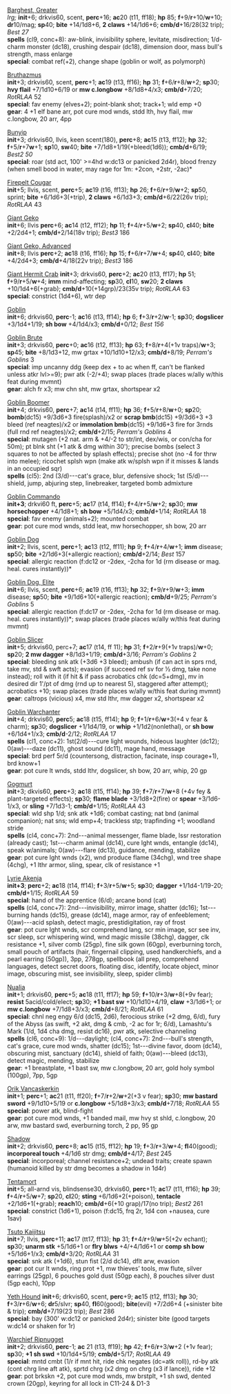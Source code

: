 <u>Barghest, Greater</u>  
*lrg;* **init**+6; drkvis60, scent, **perc**+16; **ac**20 (t11, ff18); **hp** 85; **f**+9/**r**+10/**w**+10; **dr**10/mag; **sp**40; **bite** +14/1d8+6, **2 claws** +14/1d6+6; **cmb/d**+16/28(32 trip); *Best 27*  
**spells** (cl9, conc+8): aw-blink, invisibility sphere, levitate, misdirection; 1/d-charm monster (dc18), crushing despair (dc18), dimension door, mass bull's strength, mass enlarge  
**special**: combat ref(+2), change shape (goblin or wolf, as polymorph)

<u>Bruthazmus</u>  
**init**+3; drkvis60, scent, **perc**+1; **ac**19 (t13, ff16); **hp** 31; **f**+6/**r**+8/**w**+2; **sp**30; **hvy flail** +7/1d10+6/19 or **mw c.longbow** +8/1d8+4/x3; **cmb/d**+7/20; *RotRLAA* 52  
**special**: fav enemy (elves+2); point-blank shot; track+1; wld emp +0  
**gear**: 4 +1 elf bane arr, pot cure mod wnds, stdd lth, hvy flail, mw c.longbow, 20 arr, 4pp

<u>Bunyip</u>  
**init**+3; drkvis60, llvis, keen scent(180), **perc**+8; **ac**15 (t13, ff12); **hp** 32; **f**+5/**r**+7**w**+1; **sp**10, **sw**40; **bite** +7/1d8+1/19(+bleed(1d6)); **cmb/d**+6/19; *Best2 50*  
**special**: roar (std act, 100' >=4hd w:dc13 or panicked 2d4r), blood frenzy (when smell bood in water, may rage for 1m: +2con, +2str, -2ac)*

<u>Firepelt Cougar</u>  
**init**+5; llvis, scent, **perc**+5; **ac**19 (t16, ff13); **hp** 26; **f**+6/**r**+9/**w**+2; **sp**50, sprint; **bite** +6/1d6+3(+trip), **2 claws** +6/1d3+3; **cmb/d**+6/22(26v trip); *RotRLAA* 43

<u>Giant Geko</u>  
**init**+6; llvis **perc**+6; **ac**14 (t12, ff12); **hp** 11; **f**+4/**r**+5/**w**+2; **sp**40, **cl**40; **bite** +2/2d4+1; **cmb/d**+2/14(18v trip); *Best3* 186  

<u>Giant Geko, Advanced</u>  
**init**+8; llvis **perc**+2; **ac**18 (t16, ff16); **hp** 15; **f**+6/**r**+7/**w**+4; **sp**40, **cl**40; **bite** +4/2d4+3; **cmb/d**+4/18(22v trip); *Best3* 186  

<u>Giant Hermit Crab</u>
**init**+3; drkvis60, **perc**+2; **ac**20 (t13, ff17); **hp** 51; **f**+9/**r**+5/**w**+4; **imm** mind-affecting; **sp**30, **cl**10, **sw**20; **2 claws** +10/1d4+6(+grab); **cmb/d**+10(+14grp)/23(35v trip); *RotRLAA* 63  
**special**: constrict (1d4+6), wtr dep

<u>Goblin</u>  
**init**+6; drkvis60, **perc**-1; **ac**16 (t13, ff14); **hp** 6; **f**+3/**r**+2/**w**-1; **sp**30; **dogslicer** +3/1d4+1/19; **sh bow** +4/1d4/x3; **cmb/d**+0/12; *Best 156*

<u>Goblin Brute</u>  
**init**+3; drkvis60, **perc**+0; **ac**16 (t12, ff13); **hp** 63; **f**+8/**r**+4(+1v traps)/**w**+3; **sp**45; **bite** +8/1d3+12, mw grtax +10/1d10+12/x3; **cmb/d**+8/19; *Perram's Goblins* 3  
**special**: imp uncanny ddg (keep dex + to ac when ff, can't be flanked unless atkr lvl>=9); pwr atk (-2/+4); swap places (trade places w/ally w/this feat during mvmnt)  
**gear**: alch fr x3; mw chn sht, mw grtax, shortspear x2  

<u>Goblin Boomer</u>  
**init**+4; drkvis60, **perc**+7; **ac**14 (t14, ff11); **hp** 36; **f**+5/**r**+8/**w**+0; **sp**20; **bomb**(dc15) +9/3d6+3 fire(splash)/x2 or **scrap bmb**(dc15) +9/3d6+3 +3 bleed (ref neagtes)/x2 or **immolation bmb**(dc15) +9/1d6+3 fire for 3rnds (full rnd ref neagtes)/x2; **cmb/d**+2/15; *Perram's Goblins* 4  
**special**: mutagen (+2 nat. arm & +4/-2 to str/int, dex/wis, or con/cha for 50m); pt blnk sht (+1 atk & dmg within 30'); precise bombs (select 3 squares to not be affected by splash effects); precise shot (no -4 for thrw into melee); ricochet splsh wpn (make atk w/splsh wpn if it misses & lands in an occupied sqr)  
**spells** (cl5): 2nd (3/d)---cat's grace, blur, defensive shock; 1st (5/d)---shield, jump, abjuring step, linebreaker, targeted bomb admixture  

<u>Goblin Commando</u>  
**init+3**; drkvi60 ft, **perc**+5; **ac**17 (t14, ff14); **f**+4/**r**+5/**w**+2; **sp**30; **mw horsechopper** +4/1d8+1; **sh bow**  +5/1d4/x3; **cmb/d**+1/14; *RotRLAA* 18  
**special**: fav enemy (animals+2); mounted combat  
**gear**: pot cure mod wnds, stdd leat, mw horsechopper, sh bow, 20 arr  

<u>Goblin Dog</u>  
**init**+2; llvis, scent, **perc**+1; **ac**13 (t12, ff11); **hp** 9; **f**+4/**r**+4/**w**+1; **imm** disease; **sp**50; **bite** +2/1d6+3(+allergic reaction); **cmb/d**+2/14; *Best* 157  
**special**: allergic reaction (f:dc12 or -2dex, -2cha for 1d (rm disease or mag. heal. cures instantly))*

<u>Goblin Dog, Elite</u>  
**init**+6; llvis, scent, **perc**+6; **ac**19 (t16, ff13); **hp** 32; **f**+9/**r**+9/**w**+3; **imm** disease; **sp**50; **bite** +9/1d6+10(+allergic reaction); **cmb/d**+9/25; *Perram's Goblins* 5  
**special**: allergic reaction (f:dc17 or -2dex, -2cha for 1d (rm disease or mag. heal. cures instantly))*; swap places (trade places w/ally w/this feat during mvmnt)

<u>Goblin Slicer</u>  
**init**+5; drkvis60, perc+7; **ac**17 (t14, ff 11); **hp** 31; **f**+2/**r**+9(+1v traps)/**w**+0; **sp**20; **2 mw dagger** +8/1d3+1/19; **cmb/d**+3/16; *Perram's Goblins* 2  
**special**: bleeding snk atk (+3d6 +3 bleed); ambush (if can act in sprs rnd, take mv, std & swft acts); evasion (if succeed ref sv for ½ dmg, take none instead); roll with it (if hit & if pass acrobatics chk (dc=5+dmg), mv in desired dir 1'/pt of dmg (rnd up to nearest 5), staggered after attempt); acrobatics +10; swap places (trade places w/ally w/this feat during mvmnt)  
**gear**: caltrops (vicious) x4, mw std lthr, mw dagger x2, shortspear x2  

<u>Goblin Warchanter</u>  
**init**+4; drkvis60, **perc**5; **ac**18 (t15, ff14); **hp** 9; **f**+1/**r**+6/**w**+3(+4 v fear & charm); **sp**30; **dogslicer** +1/1d4/19, or **whip** +1/1d2(nonlethal), or **sh bow** +6/1d4+1/x3; **cmb/d**-2/12; *RotRLAA* 17  
**spells** (cl1, conc+2): 1st(2/d)---cure light wounds, hideous laughter (dc12); 0(aw)---daze (dc11), ghost sound (dc11), mage hand, message  
**special**: brd perf 5r/d (countersong, distraction, facinate, insp courage+1), brd know+1  
**gear**: pot cure lt wnds, stdd lthr, dogslicer, sh bow, 20 arr, whip, 20 gp

<u>Gogmurt</u>  
**init**+3; dkvis60, **perc**+3; **ac**18 (t15, ff14); **hp** 39; **f**+7/**r**+7/**w**+8 (+4v fey & plant-targeted effects); **sp**30; **flame blade** +3/1d8+2(fire) or **spear** +3/1d6-1/x3, or **sling** +7/1d3-1; **cmb/d**+1/15; *RotRLAA* 43  
**special**: wld shp 1/d; snk atk +1d6; combat casting; nat bnd (animal companion); nat sns; wld emp+4; trackless stp; trapfinding +1; woodland stride  
**spells** (cl4, conc+7): 2nd---animal messenger, flame blade, lssr restoration (already cast); 1st---charm animal (dc14), cure lght wnds, entangle (dc14), speak w/animals; 0(aw)---flare (dc13), guidance, mending, stabilize  
**gear**: pot cure lght wnds (x2), wnd produce flame (34chg), wnd tree shape (4chg), +1 lthr armor, sling, spear, clk of resistance +1

<u>Lyrie Akenja</u>  
**init+3**; **perc**+2; **ac**18 (t14, ff14); **f**+3/**r**+5/**w**+5; **sp**30; **dagger** +1/1d4-1/19-20; **cmb/d**+1/15; *RotRLAA* 59  
**special**: hand of the apprentice (6/d); arcane bond (cat)  
**spells** (cl4, conc+7): 2nd---invisibility, mirror image, shatter (dc16); 1st---burning hands (dc15), grease (dc14), mage armor, ray
of enfeeblement; 0(aw)---acid splash, detect magic, prestidigitation, ray of frost  
**gear**: pot cure lght wnds, scr comprehend lang, scr min image, scr see inv, scr sleep, scr whispering wind, wnd magic missile (38chg), dagger, clk resistance +1, silver comb (25gp), fine silk gown (60gp), everburning torch, small pouch of artifacts (hair, fingernail clipping, used handkerchiefs, and a pearl earring (50gp)), 3pp, 278gp, spellbook (all prep, comprehend languages, detect secret doors, floating disc, identify, locate object, minor image, obscuring mist, see invisibility, sleep, spider climb)

<u>Nualia</u>  
**init**+1; drkvis60, **perc**+5; **ac**18 (t11, ff17); **hp** 59; **f**+10/**r**+3/**w**+8(+9v fear); **resist** 5acid/cold/elect; **sp**30; **+1 bast sw** +10/1d10+4/19, **claw** +3/1d6+1; or **mw c.longbow** +7/1d8+3/x3; **cmb/d**+8/21; *RotRLAA* 61  
**special**: chnl neg engy 6/d (dc15, 2d6), ferocious strike (+2 dmg, 6/d), fury of the Abyss (as swift, +2 akt, dmg & cmb, -2 ac for 1r; 6/d), Lamashtu's Mark (1/d, 1d4 cha dmg, resist dc16), pwr atk, selective channeling  
**spells** (cl6, conc+9): 1/d---daylight; (cl4, conc+7): 2nd---bull's strength, cat's grace, cure mod wnds, shatter (dc15); 1st---divine favor, doom (dc14), obscuring mist, sanctuary (dc14), shield of faith; 0(aw)---bleed (dc13), detect magic, mending, stabilize  
**gear**: +1 breastplate, +1 bast sw, mw c.longbow, 20 arr, gold holy symbol (100gp), 7pp, 5gp

<u>Orik Vancaskerkin</u>  
**init**+1; **perc**+1; **ac**21 (t11, ff20); **f**+7/**r**+2/**w**+2(+3 v fear); **sp**30; **mw bastard sword** +9/1d10+5/19 or **c.longbow** +5/1d8+3/x3; **cmb/d**+7/18; *RotRLAA* 55  
**special**: power atk, blind-fight  
**gear**: pot cure mod wnds, +1 banded mail, mw hvy st shld, c.longbow, 20 arw, mw bastard swd, everburning torch, 2 pp, 95 gp

<u>Shadow</u>  
**init**+2; drkvis60, **perc**+8; **ac**15 (t15, ff12); **hp** 19; **f**+3/**r**+3/**w**+4; **fl**40(good); **incorporeal touch** +4/1d6 str dmg; **cmb/d**+4/17; *Best* 245  
**special**: incorporeal; channel resistance+2; undead traits; create spawn (humanoid killed by str dmg becomes a shadow in 1d4r)

<u>Tentamort</u>  
**init**+5; all-arnd vis, blindsense30, drkvis60, **perc**+11; **ac**17 (t11, ff16); **hp** 39; **f**+4/**r**+5/**w**+7; **sp**20, **cl**20; **sting** +6/1d6+2(+poison), **tentacle** +2/1d6+1(+grab); **reach**10; **cmb/d**+6(+10 grap)/17(no trip); *Best2* 261  
**special**: constrict (1d6+1), poison (f:dc15, frq 2r, 1d4 con +nausea, cure 1sav)


<u>Tsuto Kaijitsu</u>  
**init**+7; llvis, **perc**+11; **ac**17 (tt17, ff13); **hp** 31; **f**+4/**r**+9/**w**+5(+2v echant); **sp**30; **unarm stk** +5/1d6+1 or **flry blws** +4/+4/1d6+1 or **comp sh bow** +5/1d6+1/x3; **cmb/d**+3/20; *RotRLAA* 31  
**special**: snk atk (+1d6), stun fist (2/d dc14), dflt arw, evasion  
**gear**: pot cur lt wnds, ring prot +1, mw thieves’ tools, mw flute, silver earrings (25gp), 6 pouches gold dust (50gp each), 8 pouches silver dust (5gp each), 10pp

<u>Yeth Hound</u>
**init**+6; drkvis60, scent, **perc**+9; **ac**15 (t12, ff13); **hp** 30; **f**+3/**r**+6/**w**+6; **dr**5/slvr; **sp**40, **fl**60(good); **bite**(evil) +7/2d6+4 (+sinister bite & trip); **cmb/d**+7/19(23 trip); *Best* 286  
**special**: bay (300' w:dc12 or panicked 2d4r); sinister bite (good targets w:dc14 or shaken for 1r)

<u>Warchief Ripnugget</u>  
**init**+2; drkvis60, **perc**-1; **ac** 21 (t13, ff19); **hp** 42; **f**+6/**r**+3/**w**+2 (+1v fear); **sp**30; **+1 sh swd** +10/1d4+5/19; **cmb/d**+5/17; *RotRLAA* 49  
**special**: mntd cmbt (1/r if mnt hit, ride chk negates (dc=atk roll)), rd-by atk (cont chrg line aft atk), sprtd chrg (x2 dmg on chrg (x3 if lance)), ride +12  
**gear**: pot brkskn +2, pot cure mod wnds, mw brstplt, +1 sh swd, dented crown (20gp), keyring for all lock in C11-24 & D1-3  
 
